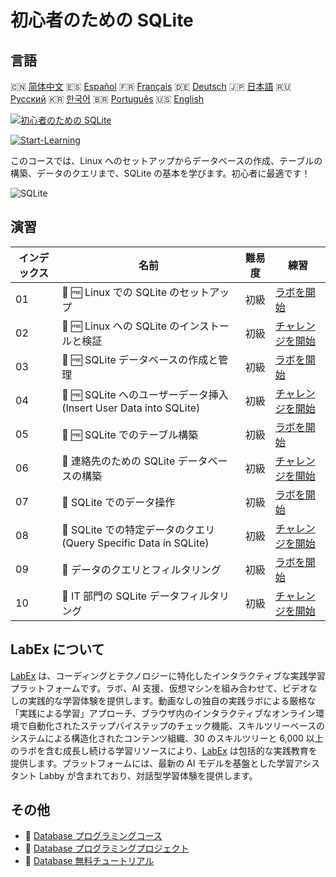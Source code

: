 # 初心者のための SQLite

## 言語

🇨🇳 [简体中文](README_zh.md) 🇪🇸 [Español](README_es.md) 🇫🇷 [Français](README_fr.md) 🇩🇪 [Deutsch](README_de.md) 🇯🇵 [日本語](README_ja.md) 🇷🇺 [Русский](README_ru.md) 🇰🇷 [한국어](README_ko.md) 🇧🇷 [Português](README_pt.md) 🇺🇸 [English](README.md) 

[![初心者のための SQLite](https://cover-creator.labex.io/sqlite-for-beginners.png?lang=ja)](https://labex.io/ja/courses/sqlite-for-beginners)

[![Start-Learning](https://img.shields.io/badge/Start-Learning-whitesmoke?style=for-the-badge)](https://labex.io/ja/courses/sqlite-for-beginners)

このコースでは、Linux へのセットアップからデータベースの作成、テーブルの構築、データのクエリまで、SQLite の基本を学びます。初心者に最適です！

![SQLite](https://img.shields.io/badge/SQLite-whitesmoke?style=for-the-badge&logo=sqlite)


## 演習

|   インデックス | 名前                                                               | 難易度   | 練習                                                                                                                                                   |
|----------------|--------------------------------------------------------------------|----------|--------------------------------------------------------------------------------------------------------------------------------------------------------|
|             01 | 🧩 🆓 Linux での SQLite のセットアップ                             | 初級     | <a target='_blank' href='https://labex.io/ja/labs/sqlite-setting-up-sqlite-in-linux-552335?course=sqlite-for-beginners'>ラボを開始</a>                 |
|             02 | 🎯 🆓 Linux への SQLite のインストールと検証                       | 初級     | <a target='_blank' href='https://labex.io/ja/labs/sqlite-install-and-verify-sqlite-on-linux-552579?course=sqlite-for-beginners'>チャレンジを開始</a>   |
|             03 | 🧩 🆓 SQLite データベースの作成と管理                              | 初級     | <a target='_blank' href='https://labex.io/ja/labs/sqlite-creating-and-managing-sqlite-databases-552337?course=sqlite-for-beginners'>ラボを開始</a>     |
|             04 | 🎯 🆓 SQLite へのユーザーデータ挿入 (Insert User Data into SQLite) | 初級     | <a target='_blank' href='https://labex.io/ja/labs/insert-user-data-into-sqlite-552580?course=sqlite-for-beginners'>チャレンジを開始</a>                |
|             05 | 🧩 🆓 SQLite でのテーブル構築                                      | 初級     | <a target='_blank' href='https://labex.io/ja/labs/sqlite-building-tables-in-sqlite-552336?course=sqlite-for-beginners'>ラボを開始</a>                  |
|             06 | 🎯  連絡先のための SQLite データベースの構築                       | 初級     | <a target='_blank' href='https://labex.io/ja/labs/sqlite-build-sqlite-database-for-contacts-552582?course=sqlite-for-beginners'>チャレンジを開始</a>   |
|             07 | 🧩  SQLite でのデータ操作                                          | 初級     | <a target='_blank' href='https://labex.io/ja/labs/sqlite-working-with-data-in-sqlite-552340?course=sqlite-for-beginners'>ラボを開始</a>                |
|             08 | 🎯  SQLite での特定データのクエリ (Query Specific Data in SQLite)  | 初級     | <a target='_blank' href='https://labex.io/ja/labs/sqlite-query-specific-data-in-sqlite-552586?course=sqlite-for-beginners'>チャレンジを開始</a>        |
|             09 | 🧩  データのクエリとフィルタリング                                 | 初級     | <a target='_blank' href='https://labex.io/ja/labs/sqlite-querying-and-filtering-data-552338?course=sqlite-for-beginners'>ラボを開始</a>                |
|             10 | 🎯  IT 部門の SQLite データフィルタリング                          | 初級     | <a target='_blank' href='https://labex.io/ja/labs/sqlite-filter-sqlite-data-for-it-department-552585?course=sqlite-for-beginners'>チャレンジを開始</a> |

## LabEx について

[LabEx](https://labex.io) は、コーディングとテクノロジーに特化したインタラクティブな実践学習プラットフォームです。ラボ、AI 支援、仮想マシンを組み合わせて、ビデオなしの実践的な学習体験を提供します。動画なしの独自の実践ラボによる厳格な「実践による学習」アプローチ、ブラウザ内のインタラクティブなオンライン環境で自動化されたステップバイステップのチェック機能、スキルツリーベースのシステムによる構造化されたコンテンツ組織、30 のスキルツリーと 6,000 以上のラボを含む成長し続ける学習リソースにより、[LabEx](https://labex.io) は包括的な実践教育を提供します。プラットフォームには、最新の AI モデルを基盤とした学習アシスタント Labby が含まれており、対話型学習体験を提供します。

## その他

- 🔗 [Database プログラミングコース](https://github.com/labex-labs/awesome-programming-courses)
- 🔗 [Database プログラミングプロジェクト](https://github.com/labex-labs/awesome-programming-projects)
- 🔗 [Database 無料チュートリアル](https://github.com/labex-labs/database-free-tutorials)

